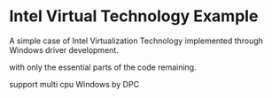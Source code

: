 # Intel Virtual Technology Example

A simple case of Intel Virtualization Technology implemented through Windows driver development.

with only the essential parts of the code remaining.

support multi cpu Windows by DPC
